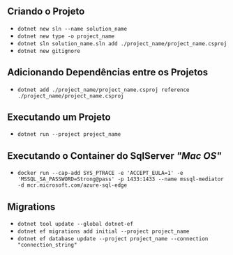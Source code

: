 ## Criando o Projeto

* ```dotnet new sln --name solution_name```
* ```dotnet new type -o project_name```
* ```dotnet sln solution_name.sln add ./project_name/project_name.csproj```
* ```dotnet new gitignore```

## Adicionando Dependências entre os Projetos

* ```dotnet add ./project_name/project_name.csproj reference ./project_name/project_name.csproj```

## Executando um Projeto

* ```dotnet run --project project_name```

## Executando o Container do SqlServer *"Mac OS"*

* ```docker run --cap-add SYS_PTRACE -e 'ACCEPT_EULA=1' -e 'MSSQL_SA_PASSWORD=Strong@pass' -p 1433:1433 --name mssql-mediator -d mcr.microsoft.com/azure-sql-edge```

## Migrations

* ```dotnet tool update --global dotnet-ef```
* ```dotnet ef migrations add initial --project project_name```
* ```dotnet ef database update --project project_name --connection "connection_string"```
